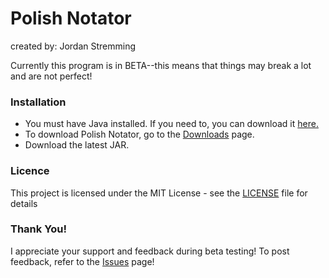 # Polish Notator #
created by: Jordan Stremming

Currently this program is in BETA--this means that things may break a lot and are not perfect!
### Installation

* You must have Java installed. If you need to, you can download it [here.]("http://www.java.com/en/download/")
* To download Polish Notator, go to the [Downloads](http://bitbucket.org/Techzune/polish-notator/downloads/) page.
* Download the latest JAR.
### Licence

This project is licensed under the MIT License - see the [LICENSE](LICENSE) file for details

### Thank You!
I appreciate your support and feedback during beta testing!
To post feedback, refer to the [Issues](http://bitbucket.org/Techzune/polish-notator/issues/) page!